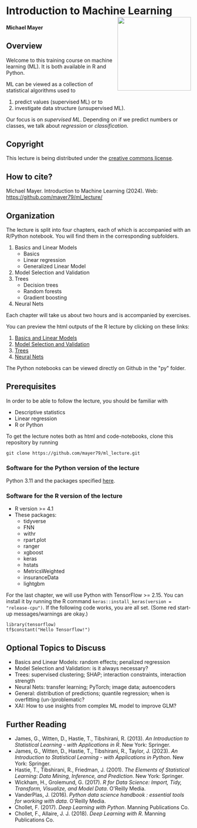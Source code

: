 # Introduction to Machine Learning<a href='https://github.com/mayer79/ml_lecture'><img src='logo.png' align="right" height="200" /></a>

#### Michael Mayer

## Overview

Welcome to this training course on machine learning (ML). 
It is both available in R and Python.

ML can be viewed as a collection of statistical algorithms used to

1. predict values (supervised ML) or to
2. investigate data structure (unsupervised ML).

Our focus is on *supervised ML*. Depending on if we predict numbers or classes, we talk about *regression* or *classification*.

## Copyright

This lecture is being distributed under the [creative commons license](https://creativecommons.org/licenses/by/2.0/).

## How to cite?

Michael Mayer. Introduction to Machine Learning (2024). Web: https://github.com/mayer79/ml_lecture/

## Organization

The lecture is split into four chapters, each of which is accompanied with an R/Python notebook. You will find them in the corresponding subfolders.

1. Basics and Linear Models 
    - Basics
    - Linear regression
    - Generalized Linear Model
2. Model Selection and Validation
3. Trees
    - Decision trees
    - Random forests
    - Gradient boosting
4. Neural Nets

Each chapter will take us about two hours and is accompanied by exercises.

You can preview the html outputs of the R lecture by clicking on these links:

1. [Basics and Linear Models](https://mayer79.github.io/ml_lecture/1_Basics_and_Linear_Models.html)
2. [Model Selection and Validation](https://mayer79.github.io/ml_lecture/2_Model_Selection_and_Validation.html)
3. [Trees](https://mayer79.github.io/ml_lecture/3_Trees.html)
4. [Neural Nets](https://mayer79.github.io/ml_lecture/4_Neural_Nets.html)

The Python notebooks can be viewed directly on Github in the "py" folder.

## Prerequisites

In order to be able to follow the lecture, you should be familiar with

- Descriptive statistics
- Linear regression
- R or Python

To get the lecture notes both as html and code-notebooks, clone this repository by running 

```
git clone https://github.com/mayer79/ml_lecture.git
```

### Software for the Python version of the lecture

Python 3.11 and the packages specified [here](py/requirements.txt).

### Software for the R version of the lecture

- R version >= 4.1
- These packages:
    - tidyverse
    - FNN
    - withr
    - rpart.plot
    - ranger
    - xgboost
    - keras
    - hstats
    - MetricsWeighted
    - insuranceData
    - lightgbm

For the last chapter, we will use Python with TensorFlow >= 2.15. You can install it by running the R command `keras::install_keras(version = "release-cpu")`. If the following code works, you are all set. (Some red start-up messages/warnings are okay.)

```
library(tensorflow)
tf$constant("Hello Tensorflow!")
```

## Optional Topics to Discuss

- Basics and Linear Models: random effects; penalized regression
- Model Selection and Validation: is it always necessary?
- Trees: supervised clustering; SHAP; interaction constraints, interaction strength
- Neural Nets: transfer learning; PyTorch; image data; autoencoders
- General: distribution of predictions; quantile regression; when is overfitting (un-)problematic?
- XAI: How to use insights from complex ML model to improve GLM?

## Further Reading

- James, G., Witten, D., Hastie, T., Tibshirani, R. (2013). *An Introduction to Statistical Learning - with Applications in R*. New York: Springer.
- James, G., Witten, D., Hastie, T., Tibshirani, R., Taylor, J. (2023). *An Introduction to Statistical Learning - with Applications in Python*. New York: Springer.
- Hastie, T., Tibshirani, R., Friedman, J. (2001). *The Elements of Statistical Learning: Data Mining, Inference, and Prediction*. New York: Springer.
- Wickham, H., Grolemund, G. (2017). *R for Data Science: Import, Tidy, Transform, Visualize, and Model Data*. O'Reilly Media. 
- VanderPlas, J. (2016). *Python data science handbook : essential tools for working with data*. O'Reilly Media.
- Chollet, F. (2017). *Deep Learning with Python*. Manning Publications Co.
- Chollet, F., Allaire, J. J. (2018). *Deep Learning with R*. Manning Publications Co.



